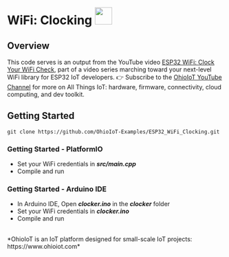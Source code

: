 # WiFi: Clocking <img src="https://www.ohioiot.com/images/logo.jpg" width=40px >


## Overview

This code serves is an output from the YouTube video [ESP32 WiFi: Clock Your WiFi Check]([https://www.youtube.com/watch?v=AT4uNl0lJK8&list=PLAilpW21Y-LAHbQl6HvIWl0VDeJ9daaME](https://www.youtube.com/watch?v=gvnCJa8mpu0)), part of a video series marching toward your next-level WiFi library for ESP32 IoT developers.  👉 Subscribe to the [OhioIoT YouTube Channel](https://www.youtube.com/c/OhioIoT?sub_confirmation=1) for more on All Things IoT: hardware, firmware, connectivity, cloud computing, and dev toolkit.


## Getting Started
```
git clone https://github.com/OhioIoT-Examples/ESP32_WiFi_Clocking.git
```


### Getting Started - PlatformIO
- Set your WiFi credentials in ***src/main.cpp***
- Compile and run

### Getting Started - Arduino IDE 
- In Arduino IDE, Open ***clocker.ino*** in the ***clocker*** folder
- Set your WiFi credentials in ***clocker.ino***
- Compile and run

<br>
*OhioIoT is an IoT platform designed for small-scale IoT projects:  https://www.ohioiot.com*

